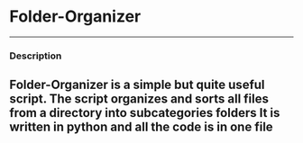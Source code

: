 # Folder-Organizer
---
### Description
Folder-Organizer is a simple but quite useful script.
The script organizes and sorts all files from a directory into subcategories folders
It is written in python and all the code is in one file
---
